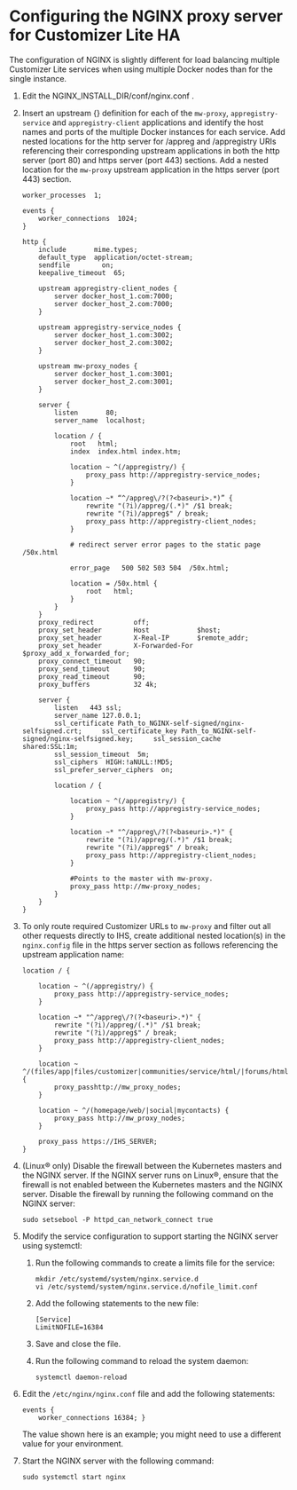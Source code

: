 # Configuring the NGINX proxy server for Customizer Lite HA 

The configuration of NGINX is slightly different for load balancing multiple Customizer Lite services when using multiple Docker nodes than for the single instance.

1.  Edit the NGINX\_INSTALL\_DIR/conf/nginx.conf .

2.  Insert an upstream \{\} definition for each of the `mw-proxy`, `appregistry-service` and `appregistry-client` applications and identify the host names and ports of the multiple Docker instances for each service. Add nested locations for the http server for /appreg and /appregistry URIs referencing their corresponding upstream applications in both the http server \(port 80\) and https server \(port 443\) sections. Add a nested location for the `mw-proxy` upstream application in the https server \(port 443\) section.

    ```
    worker_processes  1;
    
    events {
        worker_connections  1024; 
    }
    
    http {
        include       mime.types;
        default_type  application/octet-stream;     
        sendfile        on;
        keepalive_timeout  65;
    
        upstream appregistry-client_nodes { 
            server docker_host_1.com:7000; 
            server docker_host_2.com:7000; 
        } 
    
        upstream appregistry-service_nodes { 
            server docker_host_1.com:3002;
            server docker_host_2.com:3002;
        }
    
        upstream mw-proxy_nodes { 
            server docker_host_1.com:3001; 
            server docker_host_2.com:3001; 
        }
        
        server {
            listen       80;
            server_name  localhost; 
          
            location / {
                root   html;
                index  index.html index.htm;
            
                location ~ ^(/appregistry/) {
                    proxy_pass http://appregistry-service_nodes;
                }
    
                location ~* “^/appreg\/?(?<baseuri>.*)” {
                    rewrite "(?i)/appreg/(.*)" /$1 break;
                    rewrite "(?i)/appreg$" / break;
                    proxy_pass http://appregistry-client_nodes;
                }
    
                # redirect server error pages to the static page /50x.html
                
                error_page   500 502 503 504  /50x.html;         	
                
                location = /50x.html {             
                    root   html;   
                }
            }
        }
        proxy_redirect          off;
        proxy_set_header        Host            $host;   
        proxy_set_header        X-Real-IP       $remote_addr;
        proxy_set_header        X-Forwarded-For $proxy_add_x_forwarded_for;
        proxy_connect_timeout   90;   
        proxy_send_timeout      90;   
        proxy_read_timeout      90;   
        proxy_buffers           32 4k;
    
        server {    
            listen   443 ssl;    
            server_name 127.0.0.1; 
            ssl_certificate Path_to_NGINX-self-signed/nginx-selfsigned.crt; 	ssl_certificate_key Path_to_NGINX-self-signed/nginx-selfsigned.key; 	ssl_session_cache    shared:SSL:1m;    
            ssl_session_timeout  5m; 
            ssl_ciphers  HIGH:!aNULL:!MD5;    
            ssl_prefer_server_ciphers  on; 
        
            location / {
    
                location ~ ^(/appregistry/) {
                    proxy_pass http://appregistry-service_nodes;
                }
    
                location ~* "^/appreg\/?(?<baseuri>.*)" {
                    rewrite "(?i)/appreg/(.*)" /$1 break;
                    rewrite "(?i)/appreg$" / break;
                    proxy_pass http://appregistry-client_nodes;
                }
            
                #Points to the master with mw-proxy. 
                proxy_pass http://mw-proxy_nodes;
            }
        }
    }
    ```

3.  To only route required Customizer URLs to `mw-proxy` and filter out all other requests directly to IHS, create additional nested location\(s\) in the `nginx.config` file in the https server section as follows referencing the upstream application name:

    ```
    location / {
    
    	location ~ ^(/appregistry/) {
          	proxy_pass http://appregistry-service_nodes;
        }
    
        location ~* "^/appreg\/?(?<baseuri>.*)" {
            rewrite "(?i)/appreg/(.*)" /$1 break;
            rewrite "(?i)/appreg$" / break;
            proxy_pass http://appregistry-client_nodes;
        }
        
    	location ~ ^/(files/app|files/customizer|communities/service/html/|forums/html|search/web/) {
          	proxy_passhttp://mw_proxy_nodes;     
    	}
        	
        location ~ ^/(homepage/web/|social|mycontacts) {
          	proxy_pass http://mw_proxy_nodes;
        }    
        
        proxy_pass https://IHS_SERVER; 
    }
    ```

4.  \(Linux® only\) Disable the firewall between the Kubernetes masters and the NGINX server. If the NGINX server runs on Linux®, ensure that the firewall is not enabled between the Kubernetes masters and the NGINX server. Disable the firewall by running the following command on the NGINX server:

    ```
    sudo setsebool -P httpd_can_network_connect true
    ```

5.  Modify the service configuration to support starting the NGINX server using systemctl:

    1.  Run the following commands to create a limits file for the service:

        ```
        mkdir /etc/systemd/system/nginx.service.d
        vi /etc/systemd/system/nginx.service.d/nofile_limit.conf
        
        ```

    2.  Add the following statements to the new file:

        ```
        [Service]
        LimitNOFILE=16384
        
        ```

    3.  Save and close the file.

    4.  Run the following command to reload the system daemon:

        ```
        systemctl daemon-reload
        ```

6.  Edit the `/etc/nginx/nginx.conf` file and add the following statements:

    ```
    events {
        worker_connections 16384; }
    
    ```

    The value shown here is an example; you might need to use a different value for your environment.

7.  Start the NGINX server with the following command:

    ```
    sudo systemctl start nginx
    ```


